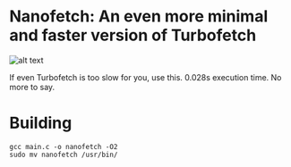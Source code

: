 # Nanofetch: An even more minimal and faster version of Turbofetch

![alt text](https://imgur.com/KXF0rPp.png)

If even Turbofetch is too slow for you, use this. 0.028s execution time. No more to say.

# Building

```
gcc main.c -o nanofetch -O2
sudo mv nanofetch /usr/bin/
```
